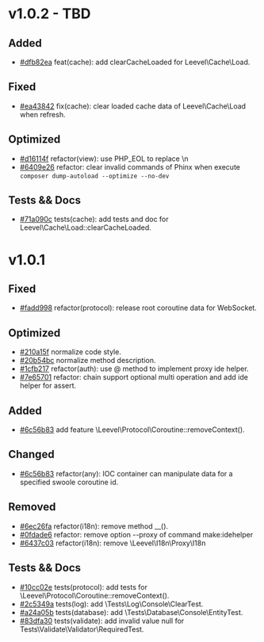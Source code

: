 # v1.0.2 - TBD

## Added

- [#dfb82ea](https://github.com/hunzhiwange/framework/commit/ef17c7be35b31e42a117d489d8d4ab3f90d3620f) feat(cache): add clearCacheLoaded for Leevel\Cache\Load.

## Fixed

- [#ea43842](https://github.com/hunzhiwange/framework/commit/ea43842dd96054258948e8c623d60279b0430c29) fix(cache): clear loaded cache data of Leevel\Cache\Load when refresh.

## Optimized

- [#d16114f](https://github.com/hunzhiwange/framework/commit/d16114fac898f2d3b4fcc97828a4f23be568aa05) refactor(view): use PHP_EOL to replace \n
- [#6409e26](https://github.com/hunzhiwange/framework/commit/6409e264bdc280c1c2ae04d2a9ab03f3bfd02f24) refactor: clear invalid commands of Phinx when execute `composer dump-autoload --optimize --no-dev`

## Tests && Docs

- [#71a090c](https://github.com/hunzhiwange/framework/commit/71a090ce8504d77445783e562ae8691c32bd7886) tests(cache): add tests and doc for Leevel\Cache\Load::clearCacheLoaded.

# v1.0.1

## Fixed

- [#fadd998](https://github.com/hunzhiwange/framework/commit/fadd99826f2ae917df0534be22eabd17e59dae05) refactor(protocol): release root coroutine data for WebSocket.

## Optimized

- [#210a15f](https://github.com/hunzhiwange/framework/commit/210a15f710318d40dc115350afbb116bf7418b77) normalize code style.
- [#20b54bc](https://github.com/hunzhiwange/framework/commit/20b54bc1856bb8c835271f65fd57f42d87c7e789) normalize method description.
- [#1cfb217](https://github.com/hunzhiwange/framework/commit/1cfb217e8d4b454dff9ff2b2aa256276f1687132) refactor(auth): use @ method to implement proxy ide helper.
- [#7e65701](https://github.com/hunzhiwange/framework/commit/7e657012736cc95520cf70448882c0ed87635b76) refactor: chain support optional multi operation and add ide helper for assert.

## Added

- [#6c56b83](https://github.com/hunzhiwange/framework/commit/6c56b837e5083a64ca3ee8e20af574af253aa6a8) add feature \Leevel\Protocol\Coroutine::removeContext().

## Changed

- [#6c56b83](https://github.com/hunzhiwange/framework/commit/6c56b837e5083a64ca3ee8e20af574af253aa6a8) refactor(any): IOC container can manipulate data for a specified swoole coroutine id.

## Removed

- [#6ec26fa](https://github.com/hunzhiwange/framework/commit/6ec26fa92ffc8594623e3fb4da934082b0927a33) refactor(i18n): remove method __().
- [#0fdade6](https://github.com/hunzhiwange/framework/commit/0fdade66c9ad0a59293d987514916a0c1f66835c) refactor: remove option --proxy of command make:idehelper
- [#6437c03](https://github.com/hunzhiwange/framework/commit/6437c0350efa87c417877974b8eb491ad322b3f6) refactor(i18n): remove \Leevel\I18n\Proxy\I18n

## Tests && Docs

- [#10cc02e](https://github.com/hunzhiwange/framework/commit/10cc02e3d4823e95535b02da7a51b3ab88a2edfa) tests(protocol): add tests for \Leevel\Protocol\Coroutine::removeContext().
- [#2c5349a](https://github.com/hunzhiwange/framework/commit/347aad7e9a71cf5294e5bd63060419e573971472) tests(log): add \Tests\Log\Console\ClearTest.
- [#a24a05b](https://github.com/hunzhiwange/framework/commit/ad74c497b9ae9cbc41b3517fdfceabfc61e0d866) tests(database): add \Tests\Database\Console\EntityTest.
- [#83dfa30](https://github.com/hunzhiwange/framework/commit/83dfa300647c7144c22b63f546bc72297500d258) tests(validate): add invalid value null for Tests\Validate\Validator\RequiredTest.
